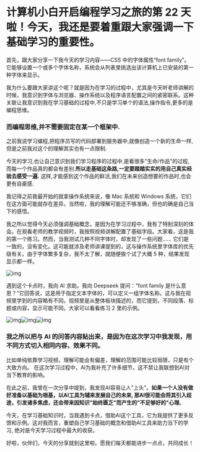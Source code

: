 # 计算机小白开启编程学习之旅的第 22 天啦！今天，我还是要着重跟大家强调一下基础学习的重要性。

首先，跟大家分享一下我今天的学习内容——CSS 中的字体属性“font family”。它能够设置一个或多个字体名称，系统会从列表里挑选出该计算机上已安装的第一种字体来显示。

我为什么要跟大家讲这个呢？就是因为在学习的过程中，尤其是今天听老师讲解的时候，我意识到字体与浏览器、操作系统以及程序语言配置之间的紧密联系。这种关联让我意识到我在学习基础的过程中,不只是学习单个的语法,操作指令,更多的是编程思维。

### 而编程思维,并不需要固定在某一个框架中.

之前我说学习编程,把程序员写的代码部署到服务器中,就像创造一个新的生命一样,但是之前我对这个的理解其实也有一点限制.

今天的学习,也让自己意识到我们学习程序的过程中,是看很多"生命/作品"的过程,而每一个作品真的都会有差别.**所以走基础这条路,一定要踏踏实实的用自己真实经验去感受一遍.** 这样,才能感到这个作品的鲜活,我们在未来创造想要的作品时,也会更有自豪感.

我记得之前我最开始的就拿操作系统来说，像 Mac 系统和 Windows 系统，它们在这方面可能就存在差异。当然啦，我的理解可能还不够准确，但也的确是自己当下的感悟。

我之所以觉得今天必须强调基础概念，是因为在学习过程中，我有了特别深刻的体会。在观看老师的教学视频时，我按照视频讲解配置了基础字段。大家看，这是我的第一个练习。然而，当我测试几种不同字体时，却发现了一些问题…… 它们是一致的，没有变化。这可能就涉及老师讲课提到的，这与操作系统里字体库的优先级有关。由于字体繁多复杂，我不太了解，就随便挨个试了大概 5 种，结果发现显示都一样。

![img](https://ali-bj2-oss-get-notes-prod.oss-accelerate.aliyuncs.com/get_notes_img%2F202502012243%2Fgetnotes_img_19e78cbe4000cc54.png?Expires=1747060985&OSSAccessKeyId=LTAI5t6kUibt8AreBbAbqYr3&Signature=LVrZDAMyBYatDw5hIrLxq5AWgrQ%3D)

遇到这个卡点时，我向 AI 求助。我向 Deepseek 提问：“font family 是什么意思？”它回答说，这是用于指定文本字体的，可以定义一组字体名称。这与我在视频里学到的内容略有不同。视频里是从整体板块描述的，而它提到，不同段落、标题或内容，显示可能不同。大家可以看看练习 2 里的示例。

![img](https://ali-bj2-oss-get-notes-prod.oss-accelerate.aliyuncs.com/get_notes_img%2F202502012243%2Fgetnotes_img_19e78cc500001568.png?Expires=1747061012&OSSAccessKeyId=LTAI5t6kUibt8AreBbAbqYr3&Signature=H5tZp6a7I82BMYeh3D77iArggtA%3D)![img](https://ali-bj2-oss-get-notes-prod.oss-accelerate.aliyuncs.com/get_notes_img%2F202502012243%2Fgetnotes_img_19e78cc900001568.png?Expires=1747061028&OSSAccessKeyId=LTAI5t6kUibt8AreBbAbqYr3&Signature=p%2BxY7ZrLkELahqNQ4pN2TQvM9Ic%3D)![img](https://ali-bj2-oss-get-notes-prod.oss-accelerate.aliyuncs.com/get_notes_img%2F202502012244%2Fgetnotes_img_19e78cd000011638.png?Expires=1747061056&OSSAccessKeyId=LTAI5t6kUibt8AreBbAbqYr3&Signature=Cn4qhBG2t4gYLvL01sulMj9zcxQ%3D)

### 我之所以把与 AI 的问答内容贴出来，是因为在这次学习中我发现，用不同方式切入相同内容，效果不同。

比如单纯依靠学习视频，理解可能会有偏差，理解的范围可能比较局限，只是有个大致方向。 在这次学习过程中，AI为我补充了许多细节，这不禁让我联想到AI对当下教育的影响。

在此之前，我曾在一次分享中提到，我发现AI容易让人"上头"。**如果一个人没有做好准备以基础为根基，以AI工具为辅来发展自己的未来, 那AI很可能会将其引入歧途，引发诸多焦虑，还会带来因知识"始终匮乏"而产生的"不足够好的"心理**。

今天，在学习基础知识时，当我遇到卡点，借助AI这个工具，它为我提供了更多反馈和示例。这对我而言，重塑自己学习基础的概念和借助AI工具来助力当下的学习, 绝对是今天学习过程中最大的收获。

好啦，伙伴们，今天的分享就到这里啦。愿我们每天都能进步一点点，共同成长！